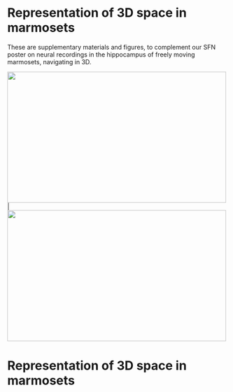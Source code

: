 # Representation of 3D space in marmosets
These are supplementary materials and figures, to complement our SFN poster on neural recordings in the hippocampus of freely moving marmosets, navigating in 3D.  

<img src="https://user-images.githubusercontent.com/93541319/139712178-60d21343-d128-4e42-b2af-415fbab77901.png" width="500" height="300">  |  <img src="https://user-images.githubusercontent.com/93541319/139712178-60d21343-d128-4e42-b2af-415fbab77901.png" width="500" height="300">





# Representation of 3D space in marmosets
